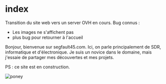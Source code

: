 # index

Transition du site web vers un server OVH en cours. Bug connus :
- Les images ne s'affichent pas
- plus bug pour retourner à l'accueil


Bonjour, bienvenue sur segfault45.com. Ici, on parle principalement de SDR, informatique et d'électronique.
Je suis un novice dans le domaine, mais j'essaie de partager mes découvertes et mes projets.

PS : ce site est en construction.

![poney](/images/index1.jpeg)
